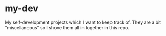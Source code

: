 # my-dev
My self-development projects which I want to keep track of. They are a bit "miscellaneous" so I shove them all in together in this repo.
